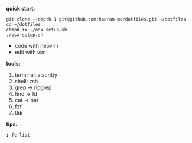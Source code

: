 **quick start:**

```
git clone --depth 1 git@github.com:haoran-mc/dotfiles.git ~/dotfiles
cd ~/dotfiles
chmod +x ./osx-setup.sh
./osx-setup.sh
```

- code with neovim
- edit with vim


**tools:**

1. terminal: alacritty
2. shell: zsh
3. grep → ripgrep
4. find → fd
5. cat → bat
6. fzf
7. tldr


**tips:**

```
❯ fc-list
```

<!--
- iterm2 color: https://iterm2colorschemes.com/
- bat --list-themes
- bat theme: ./plugins.zsh BAT_THEME

dust     du
duf      df
broot    tree
fd       find
ripgrep  grep
tldr     man
gping    ping
procs    ps
-->
